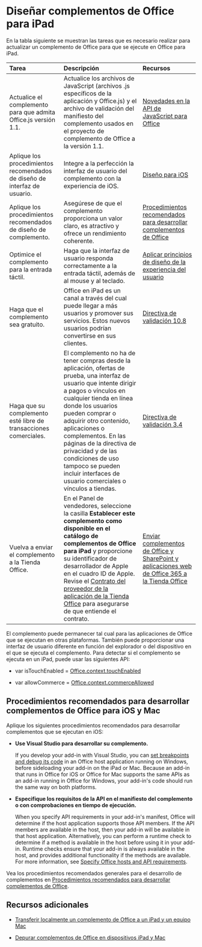 
# Diseñar complementos de Office para iPad


En la tabla siguiente se muestran las tareas que es necesario realizar para actualizar un complemento de Office para que se ejecute en Office para iPad.


|**Tarea**|**Descripción**|**Recursos**|
|:-----|:-----|:-----|
|Actualice el complemento para que admita Office.js versión 1.1.|Actualice los archivos de JavaScript (archivos .js específicos de la aplicación y Office.js) y el archivo de validación del manifiesto del complemento usados en el proyecto de complemento de Office a la versión 1.1.|[Novedades en la API de JavaScript para Office](../../reference/what's-changed-in-the-javascript-api-for-office.md)|
|Aplique los procedimientos recomendados de diseño de interfaz de usuario.|Integre a la perfección la interfaz de usuario del complemento con la experiencia de iOS.|[Diseño para iOS](https://developer.apple.com/library/ios/documentation/UserExperience/Conceptual/MobileHIG/)|
|Aplique los procedimientos recomendados de diseño de complemento.|Asegúrese de que el complemento proporciona un valor claro, es atractivo y ofrece un rendimiento coherente.|[Procedimientos recomendados para desarrollar complementos de Office](../../docs/overview/add-in-development-best-practices.md)|
|Optimice el complemento para la entrada táctil.|Haga que la interfaz de usuario responda correctamente a la entrada táctil, además de al mouse y al teclado.|[Aplicar principios de diseño de la experiencia del usuario](https://msdn.microsoft.com/es-es/library/mt590883.aspx#Anchor_3)|
|Haga que el complemento sea gratuito.|Office en iPad es un canal a través del cual puede llegar a más usuarios y promover sus servicios. Estos nuevos usuarios podrían convertirse en sus clientes.|[Directiva de validación 10.8](http://msdn.microsoft.com/es-es/library/cd90836a-523e-42f5-ab02-5123cdf9fefe%28Office.15%29.aspx)|
|Haga que su complemento esté libre de transacciones comerciales.|El complemento no ha de tener compras desde la aplicación, ofertas de prueba, una interfaz de usuario que intente dirigir a pagos o vínculos en cualquier tienda en línea donde los usuarios pueden comprar o adquirir otro contenido, aplicaciones o complementos. En las páginas de la directiva de privacidad y de las condiciones de uso tampoco se pueden incluir interfaces de usuario comerciales o vínculos a tiendas.|[Directiva de validación 3.4](http://msdn.microsoft.com/es-es/library/cd90836a-523e-42f5-ab02-5123cdf9fefe%28Office.15%29.aspx)|
|Vuelva a enviar el complemento a la Tienda Office.|En el Panel de vendedores, seleccione la casilla **Establecer este complemento como disponible en el catálogo de complementos de Office para iPad** y proporcione su identificador de desarrollador de Apple en el cuadro ID de Apple. Revise el [Contrato del proveedor de la aplicación de la Tienda Office](https://sellerdashboard.microsoft.com/Assets/Content/Agreements/en-US/Office_Store_Seller_Agreement_20120927.md) para asegurarse de que entiende el contrato.|[Enviar complementos de Office y SharePoint y aplicaciones web de Office 365 a la Tienda Office](http://msdn.microsoft.com/es-es/library/ff075782-1303-4517-91cc-b3d730e9b9ae%28Office.15%29.aspx)|
El complemento puede permanecer tal cual para las aplicaciones de Office que se ejecutan en otras plataformas. También puede proporcionar una interfaz de usuario diferente en función del explorador o del dispositivo en el que se ejecuta el complemento. Para detectar si el complemento se ejecuta en un iPad, puede usar las siguientes API: 

- var isTouchEnabled = [Office.context.touchEnabled](../../reference/shared/office.context.touchenabled.md)
    
- var allowCommerce = [Office.context.commerceAllowed](../../reference/shared/office.context.commerceallowed.md)
    

## Procedimientos recomendados para desarrollar complementos de Office para iOS y Mac

Aplique los siguientes procedimientos recomendados para desarrollar complementos que se ejecutan en iOS:


-  **Use Visual Studio para desarrollar su complemento.**
    
    If you develop your add-in with Visual Studio, you can [set breakpoints and debug its code](../get-started/create-and-debug-office-add-ins-in-visual-studio.md#Test) in an Office host application running on Windows, before sideloading your add-in on the iPad or Mac. Because an add-in that runs in Office for iOS or Office for Mac supports the same APIs as an add-in running in Office for Windows, your add-in's code should run the same way on both platforms.
    
-  **Especifique los requisitos de la API en el manifiesto del complemento o con comprobaciones en tiempo de ejecución.**
    
    When you specify API requirements in your add-in's manifest, Office will determine if the host application supports those API members. If the API members are available in the host, then your add-in will be available in that host application. Alternatively, you can perform a runtime check to determine if a method is available in the host before using it in your add-in. Runtime checks ensure that your add-in is always available in the host, and provides additional functionality if the methods are available. For more information, see [Specify Office hosts and API requirements](../../docs/overview/specify-office-hosts-and-api-requirements.md).
    
Vea los procedimientos recomendados generales para el desarrollo de complementos en [Procedimientos recomendados para desarrollar complementos de Office](../../docs/overview/add-in-development-best-practices.md).


## Recursos adicionales
<a name="bk_addresources"></a>


- [Transferir localmente un complemento de Office a un iPad y un equipo Mac](../../docs/testing/sideload-an-office-add-in-on-ipad-and-mac.md)
    
- [Depurar complementos de Office en dispositivos iPad y Mac](../../docs/testing/debug-office-add-ins-on-ipad-and-mac.md)
    

